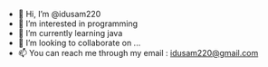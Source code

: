 - 👋 Hi, I’m @idusam220
- 👀 I’m interested in programming
- 🌱 I’m currently learning java
- 💞️ I’m looking to collaborate on ...
- 📫 You can reach me through my email : idusam220@gmail.com

<!---
idusam220/idusam220 is a ✨ special ✨ repository because its `README.md` (this file) appears on your GitHub profile.
You can click the Preview link to take a look at your changes.
--->
